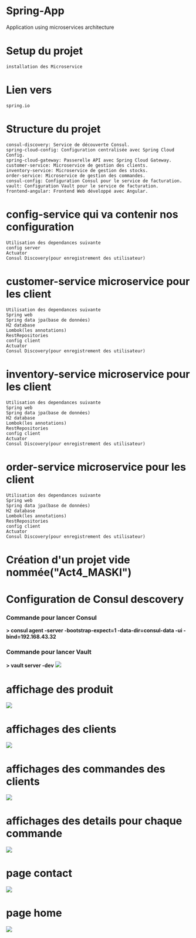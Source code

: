 # Spring-App
Application using microservices architecture

# Setup du projet 
    installation des Microservice 
# Lien vers
    spring.io
# Structure du projet
    consul-discovery: Service de découverte Consul.
    spring-cloud-config: Configuration centralisée avec Spring Cloud Config.
    spring-cloud-gateway: Passerelle API avec Spring Cloud Gateway.
    customer-service: Microservice de gestion des clients.
    inventory-service: Microservice de gestion des stocks.
    order-service: Microservice de gestion des commandes.
    consul-config: Configuration Consul pour le service de facturation.
    vault: Configuration Vault pour le service de facturation.
    frontend-angular: Frontend Web développé avec Angular.

# config-service qui va contenir nos configuration
    Utilisation des dependances suivante
    config server
    Actuator
    Consul Discovery(pour enregistrement des utilisateur)
# customer-service microservice pour les client
    Utilisation des dependances suivante
    Spring web
    Spring data jpa(base de données)
    H2 database
    Lombok(les annotations)
    RestRepositories
    config client
    Actuator
    Consul Discovery(pour enregistrement des utilisateur)
# inventory-service microservice pour les client
    Utilisation des dependances suivante
    Spring web
    Spring data jpa(base de données)
    H2 database
    Lombok(les annotations)
    RestRepositories
    config client
    Actuator
    Consul Discovery(pour enregistrement des utilisateur)
# order-service microservice pour les client
    Utilisation des dependances suivante
    Spring web
    Spring data jpa(base de données)
    H2 database
    Lombok(les annotations)
    RestRepositories
    config client
    Actuator
    Consul Discovery(pour enregistrement des utilisateur)
# Création d'un projet vide nommée("Act4_MASKI")

# Configuration de Consul descovery

<h3>Commande pour lancer Consul</h3>
<strong>> consul agent -server -bootstrap-expect=1 -data-dir=consul-data -ui -bind=192.168.43.32</strong>
<h3>Commande pour lancer Vault</h3>
<strong>> vault server -dev</strong>
<img src="captures/capture.png"></img>


# affichage des produit
<img src="captures/capture1.png"></img>

# affichages des clients
<img src="captures/capture2.png"></img>

# affichages des commandes des clients
<img src="captures/capture3.png"></img>


# affichages des details pour chaque commande

<img src="captures/capture4.png"></img>

# page contact

<img src="captures/capture5.png"></img>
# page home
<img src="captures/capture6.png"></img>
 
